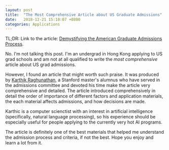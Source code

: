 ```yaml
---
layout: post
title:  "The Most Comprehensive Article about US Graduate Admissions"
date:   2018-12-21 15:10:07 +0800
categories: Applications
---
```


TL;DR: Link to the article: [Demystifying the American Graduate Admissions Process](https://cs.stanford.edu/people/rkarthik/DAGAP.pdf).

No. I'm not talking this post. I'm an undergrad in Hong Kong applying to US grad schools and am not at all qualified to write the *most comprehensive* article about US grad admissions.

However, I found an article that might worth such praise. It was produced by [Karthik Raghunathan](https://cs.stanford.edu/people/rkarthik/index.html), a Stanford master's alumnus who have served in the admissions committee and devoted his time make the article very comprehensive and detailed. The article introduced comprehensively in detail the order of importance of different factors and application materials, the each material affects admissions, and how decisions are made.

Karthic is a computer scienctist with an interest in artificial intelligence (specifically, natural language processing), so his experience should be especially useful for people applying to the currently very hot AI programs.

The article is definitely one of the best materials that helped me understand the admission process and criteria, if not the best. Hope you enjoy and learn a lot from it.
